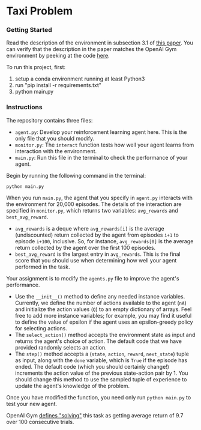 # Taxi Problem

### Getting Started

Read the description of the environment in subsection 3.1 of [this paper](https://arxiv.org/pdf/cs/9905014.pdf).  You can verify that the description in the paper matches the OpenAI Gym environment by peeking at the code [here](https://github.com/openai/gym/blob/master/gym/envs/toy_text/taxi.py).

To run this project, first:
1. setup a conda environment running at least Python3
2. run "pip install -r requirements.txt"
3. python main.py

### Instructions

The repository contains three files:
- `agent.py`: Develop your reinforcement learning agent here.  This is the only file that you should modify.
- `monitor.py`: The `interact` function tests how well your agent learns from interaction with the environment.
- `main.py`: Run this file in the terminal to check the performance of your agent.

Begin by running the following command in the terminal:
```
python main.py
```

When you run `main.py`, the agent that you specify in `agent.py` interacts with the environment for 20,000 episodes.  The details of the interaction are specified in `monitor.py`, which returns two variables: `avg_rewards` and `best_avg_reward`.
- `avg_rewards` is a deque where `avg_rewards[i]` is the average (undiscounted) return collected by the agent from episodes `i+1` to episode `i+100`, inclusive.  So, for instance, `avg_rewards[0]` is the average return collected by the agent over the first 100 episodes.
- `best_avg_reward` is the largest entry in `avg_rewards`.  This is the final score that you should use when determining how well your agent performed in the task.

Your assignment is to modify the `agents.py` file to improve the agent's performance.
- Use the `__init__()` method to define any needed instance variables.  Currently, we define the number of actions available to the agent (`nA`) and initialize the action values (`Q`) to an empty dictionary of arrays.  Feel free to add more instance variables; for example, you may find it useful to define the value of epsilon if the agent uses an epsilon-greedy policy for selecting actions.
- The `select_action()` method accepts the environment state as input and returns the agent's choice of action.  The default code that we have provided randomly selects an action.
- The `step()` method accepts a (`state`, `action`, `reward`, `next_state`) tuple as input, along with the `done` variable, which is `True` if the episode has ended.  The default code (which you should certainly change!) increments the action value of the previous state-action pair by 1.  You should change this method to use the sampled tuple of experience to update the agent's knowledge of the problem.

Once you have modified the function, you need only run `python main.py` to test your new agent.

OpenAI Gym [defines "solving"](https://gym.openai.com/envs/Taxi-v1/) this task as getting average return of 9.7 over 100 consecutive trials.  
